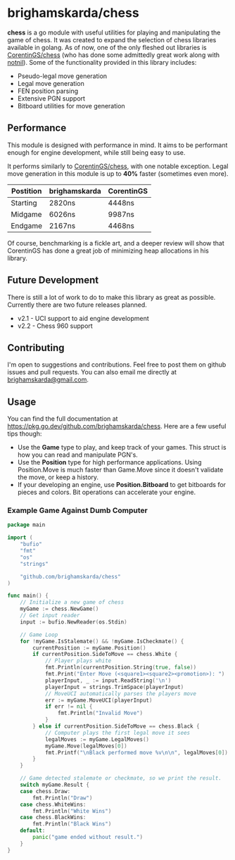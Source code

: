 # brighamskarda/chess

**chess** is a go module with useful utilities for playing and manipulating the game of chess. It was created to expand the selection of chess libraries available in golang. As of now, one of the only fleshed out libraries is [CorentinGS/chess](https://github.com/corentings/chess) (who has done some admittedly great work along with [notnil](https://github.com/notnil/chess)). Some of the functionality provided in this library includes:

- Pseudo-legal move generation
- Legal move generation
- FEN position parsing
- Extensive PGN support
- Bitboard utilities for move generation

## Performance

This module is designed with performance in mind. It aims to be performant enough for engine development, while still being easy to use.

It performs similarly to [CorentinGS/chess](https://github.com/corentings/chess), with one notable exception. Legal move generation in this module is up to **40%** faster (sometimes even more).

| Postition | brighamskarda | CorentinGS |
| --------- | ------------- | ---------- |
| Starting  | 2820ns        | 4448ns     |
| Midgame   | 6026ns        | 9987ns     |
| Endgame   | 2167ns        | 4468ns     |

Of course, benchmarking is a fickle art, and a deeper review will show that CorentinGS has done a great job of minimizing heap allocations in his library.

## Future Development

There is still a lot of work to do to make this library as great as possible. Currently there are two future releases planned.

- v2.1 - UCI support to aid engine development
- v2.2 - Chess 960 support

## Contributing

I'm open to suggestions and contributions. Feel free to post them on github issues and pull requests. You can also email me directly at <brighamskarda@gmail.com>.

## Usage

You can find the full documentation at <https://pkg.go.dev/github.com/brighamskarda/chess>. Here are a few useful tips though:

- Use the **Game** type to play, and keep track of your games. This struct is how you can read and manipulate PGN's.
- Use the **Position** type for high performance applications. Using Position.Move is much faster than Game.Move since it doesn't validate the move, or keep a history.
- If your developing an engine, use **Position.Bitboard** to get bitboards for pieces and colors. Bit operations can accelerate your engine.

### Example Game Against Dumb Computer

```go
package main

import (
	"bufio"
	"fmt"
	"os"
	"strings"

	"github.com/brighamskarda/chess"
)

func main() {
	// Initialize a new game of chess
	myGame := chess.NewGame()
	// Get input reader
	input := bufio.NewReader(os.Stdin)

	// Game Loop
	for !myGame.IsStalemate() && !myGame.IsCheckmate() {
		currentPosition := myGame.Position()
		if currentPosition.SideToMove == chess.White {
			// Player plays white
			fmt.Println(currentPosition.String(true, false))
			fmt.Print("Enter Move (<square1><square2><promotion>): ")
			playerInput, _ := input.ReadString('\n')
			playerInput = strings.TrimSpace(playerInput)
			// MoveUCI automatically parses the players move
			err := myGame.MoveUCI(playerInput)
			if err != nil {
				fmt.Println("Invalid Move")
			}
		} else if currentPosition.SideToMove == chess.Black {
			// Computer plays the first legal move it sees
			legalMoves := myGame.LegalMoves()
			myGame.Move(legalMoves[0])
			fmt.Printf("\nBlack performed move %v\n\n", legalMoves[0])
		}
	}

	// Game detected stalemate or checkmate, so we print the result.
	switch myGame.Result {
	case chess.Draw:
		fmt.Println("Draw")
	case chess.WhiteWins:
		fmt.Println("White Wins")
	case chess.BlackWins:
		fmt.Println("Black Wins")
	default:
		panic("game ended without result.")
	}
}
```
